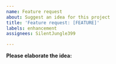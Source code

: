 ```yaml
---
name: Feature request
about: Suggest an idea for this project
title: 'Feature request: [FEATURE]'
labels: enhancement
assignees: SilentJungle399

---
```


**Please elaborate the idea:**
